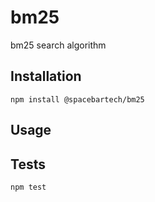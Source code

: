 bm25
========

bm25 search algorithm

## Installation

  `npm install @spacebartech/bm25`

## Usage

## Tests

`npm test`
